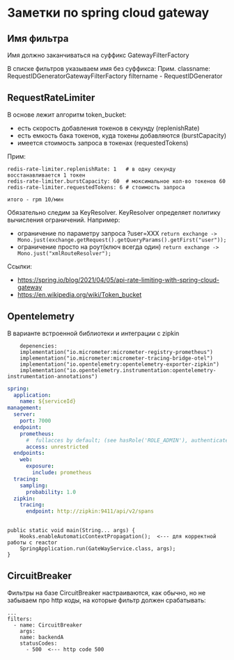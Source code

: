 # Заметки по spring cloud gateway

## Имя фильтра 
Имя должно заканчиваться на суффикс GatewayFilterFactory

В списке фильтров указываем имя без суффикса:
Прим.
classname: RequestIDGeneratorGatewayFilterFactory
filtername - RequestIDGenerator

## RequestRateLimiter
В основе лежит алгоритм token_bucket:
- есть скорость добавления токенов в секунду (replenishRate)
- есть емкость бака токенов, куда токены добавляются (burstCapacity)
- имеется стоимость запроса в токенах (requestedTokens)

Прим:
```
redis-rate-limiter.replenishRate: 1   # в одну секунду восстанавливается 1 токен
redis-rate-limiter.burstCapacity: 60  # моксимальное кол-во токенов 60
redis-rate-limiter.requestedTokens: 6 # стоимость запроса

итого - rpm 10/мин
```

Обязательно следим за KeyResolver. KeyResolver определяет политику вычисления ограничений. 
Например:
- ограничение по параметру запроса ?user=XXX  ```return exchange -> Mono.just(exchange.getRequest().getQueryParams().getFirst("user"));``` 
- ограничение просто на роут(ключ всегда один) ```return exchange -> Mono.just("xmlRouteResolver");```

Ссылки:
- https://spring.io/blog/2021/04/05/api-rate-limiting-with-spring-cloud-gateway
- https://en.wikipedia.org/wiki/Token_bucket

## Opentelemetry

В варианте встроенной библиотеки и интеграции с zipkin

```
    depenencies:
    implementation("io.micrometer:micrometer-registry-prometheus")
    implementation("io.micrometer:micrometer-tracing-bridge-otel")
    implementation("io.opentelemetry:opentelemetry-exporter-zipkin")
    implementation("io.opentelemetry.instrumentation:opentelemetry-instrumentation-annotations")
```

```application.yaml
spring:
  application:
    name: ${serviceId}
management:
  server:
    port: 7000
  endpoint:
    prometheus:
      #  fullacces by default; (see hasRole('ROLE_ADMIN'), authenticated)
      access: unrestricted
  endpoints:
    web:
      exposure:
        include: prometheus
  tracing:
    sampling:
      probability: 1.0
  zipkin:
    tracing:
      endpoint: http://zipkin:9411/api/v2/spans
    
```

```GateWayService
public static void main(String... args) {
    Hooks.enableAutomaticContextPropagation();  <--- для корректной работы с reactor
    SpringApplication.run(GateWayService.class, args);
}
```

## CircuitBreaker

Фильтры на базе CircuitBreaker настраиваются, как обычно, но не забываем про http коды, 
на которые фильтр должен срабатывать:

```
...
filters:
  - name: CircuitBreaker
    args:
    name: backendA
    statusCodes:
      - 500  <--- http code 500
```


